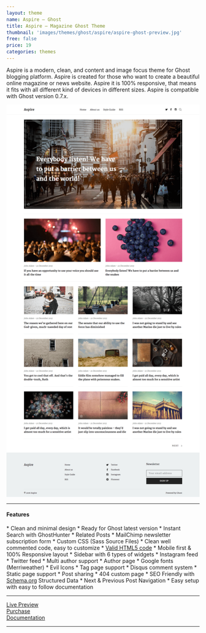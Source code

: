 ```yaml
---
layout: theme
name: Aspire – Ghost
title: Aspire – Magazine Ghost Theme
thumbnail: 'images/themes/ghost/aspire/aspire-ghost-preview.jpg'
free: false
price: 19
categories: themes
---
```


Aspire is a modern, clean, and content and image focus theme for Ghost blogging platform. Aspire is created for those who want to create a beautiful online magazine or news website. Aspire it is 100% responsive, that means it fits with all different kind of devices in different sizes. Aspire is compatible with Ghost version 0.7.x.

![aspire-ghost-full-preview](/images/themes/ghost/aspire/aspire-ghost-full-preview.png)

---

#### Features

<div class="feature-list" markdown='1'>
  * Clean and minimal design
  * Ready for Ghost latest version
  * Instant Search with GhostHunter
  * Related Posts
  * MailChimp newsletter subscription form
  * Custom CSS (Sass Source Files)
  * Clean well commented code, easy to customize
  * <a href="https://validator.w3.org/nu/?doc=http%3A%2F%2Faspire.aspirethemes.com%2F">Valid HTML5 code<a/>
  * Mobile first &amp; 100% Responsive layout
  * Sidebar with 6 types of widgets
  * Instagram feed
  * Twitter feed
  * Multi author support
  * Author page
  * Google fonts (Merriweather)
  * Evil Icons
  * Tag page support
  * Disqus comment system
  * Static page support
  * Post sharing
  * 404 custom page
  * SEO Friendly with <a href="http://Schema.org">Schema.org</a> Structured Data
  * Next &amp; Previous Post Navigation
  * Easy setup with easy to follow documentation
</div>

---

<div class="row">
  <div class="column medium-4 large-4">
    <a class="button button--large button--expand" href="http://aspire.aspirethemes.com/" target="_blank">Live Preview</a>
  </div>
  <div class="column medium-4 large-4">
    <a class="button button--expand button--large button--success" href="http://themeforest.net/item/aspire-news-magazine-clean-ghost-theme/14230254" target="_blank">Purchase</a>
  </div>
  <div class="column medium-4 large-4">
    <a class="button button--large button--expand" href="http://aspirethemes.com/docs/aspire-ghost.html" target="_blank">Documentation</a>
  </div>
</div>

---